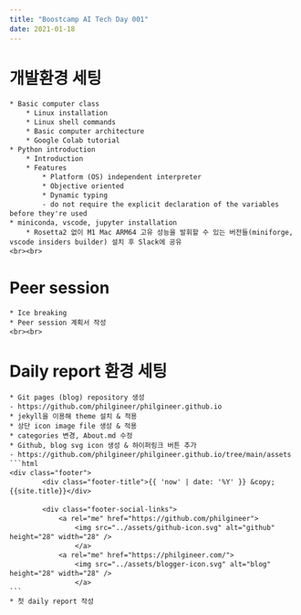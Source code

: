 ```yaml
---
title: "Boostcamp AI Tech Day 001"
date: 2021-01-18
---
```


개발환경 세팅
===
	* Basic computer class
		* Linux installation
		* Linux shell commands
		* Basic computer architecture
		* Google Colab tutorial
	* Python introduction
		* Introduction
		* Features
			* Platform (OS) independent interpreter
			* Objective oriented
			* Dynamic typing
			- do not require the explicit declaration of the variables before they're used
	* miniconda, vscode, jupyter installation
		* Rosetta2 없이 M1 Mac ARM64 고유 성능을 발휘할 수 있는 버전들(miniforge, vscode insiders builder) 설치 후 Slack에 공유 
	<br><br>
Peer session
===
	* Ice breaking
	* Peer session 계획서 작성
	<br><br>
Daily report 환경 세팅
===
	* Git pages (blog) repository 생성
	- https://github.com/philgineer/philgineer.github.io
	* jekyll을 이용해 theme 설치 & 적용
	* 상단 icon image file 생성 & 적용
	* categories 변경, About.md 수정
	* Github, blog svg icon 생성 & 하이퍼링크 버튼 추가
	- https://github.com/philgineer/philgineer.github.io/tree/main/assets
	```html
	<div class="footer">
            <div class="footer-title">{{ 'now' | date: '%Y' }} &copy; {{site.title}}</div>

            <div class="footer-social-links">
                <a rel="me" href="https://github.com/philgineer">
                    <img src="../assets/github-icon.svg" alt="github" height="28" width="28" />
                    </a>
                <a rel="me" href="https://philgineer.com/">
                    <img src="../assets/blogger-icon.svg" alt="blog" height="28" width="28" />
                    </a>
	```
	* 첫 daily report 작성
